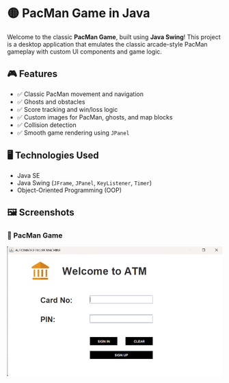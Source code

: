 # 🟡 PacMan Game in Java

Welcome to the classic **PacMan Game**, built using **Java Swing**! This project is a desktop application that emulates the classic arcade-style PacMan gameplay with custom UI components and game logic.

## 🎮 Features

- ✅ Classic PacMan movement and navigation
- ✅ Ghosts and obstacles
- ✅ Score tracking and win/loss logic
- ✅ Custom images for PacMan, ghosts, and map blocks
- ✅ Collision detection
- ✅ Smooth game rendering using `JPanel`

## 🖥️ Technologies Used

- Java SE
- Java Swing (`JFrame`, `JPanel`, `KeyListener`, `Timer`)
- Object-Oriented Programming (OOP)

## 🖼️ Screenshots

### 📝 PacMan Game
![image alt](https://github.com/HarshitKr3005/Java---Bank_Management_System/blob/afaf9ea96dc82ff4cf40309a20f621da580085bb/Screenshots/Login%20Page.png)
